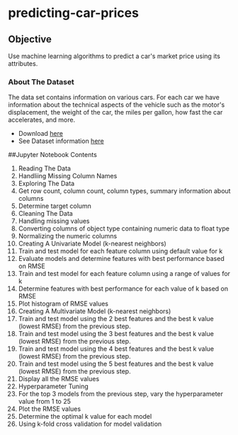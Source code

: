 # predicting-car-prices

## Objective
Use machine learning algorithms to predict a car's market price using its attributes.

### About The Dataset
The data set contains information on various cars. For each car we have information about the technical aspects of the vehicle such as the motor's displacement, the weight of the car, the miles per gallon, how fast the car accelerates, and more.
* Download [here](https://archive.ics.uci.edu/ml/machine-learning-databases/autos/imports-85.data)
* See Dataset information [here](https://archive.ics.uci.edu/ml/datasets/Automobile)

##Jupyter Notebook Contents
1. Reading The Data
  1. Handliing Missing Column Names
2. Exploring The Data
  1. Get row count, column count, column types, summary information about columns
  2. Determine target column
3. Cleaning The Data
  1. Handling missing values
  2. Converting columns of object type containing numeric data to float type
  3. Normalizing the numeric columns
4. Creating A Univariate Model (k-nearest neighbors)
  1. Train and test model for each feature column using default value for k
  2. Evaluate models and determine features with best performance based on RMSE
  3. Train and test model for each feature column using a range of values for k
  4. Determine features with best performance for each value of k based on RMSE
  5. Plot histogram of RMSE values
5. Creating A Multivariate Model (k-nearest neighbors)
  1. Train and test model using the 2 best features and the best k value (lowest RMSE) from the previous step.
  1. Train and test model using the 3 best features and the best k value (lowest RMSE) from the previous step.
  1. Train and test model using the 4 best features and the best k value (lowest RMSE) from the previous step.
  1. Train and test model using the 5 best features and the best k value (lowest RMSE) from the previous step.
  1. Display all the RMSE values
6. Hyperparameter Tuning
  1. For the top 3 models from the previous step, vary the hyperparameter value from 1 to 25
  2. Plot the RMSE values
  3. Determine the optimal k value for each model
7. Using k-fold cross validation for model validation
  
  

